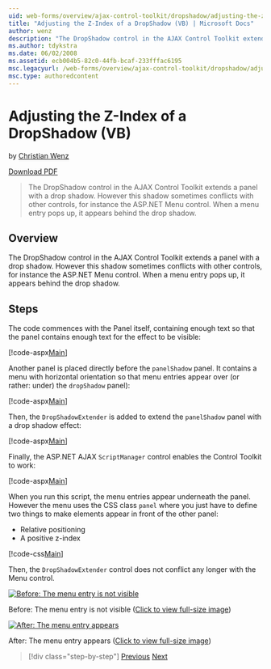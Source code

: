 ```yaml
---
uid: web-forms/overview/ajax-control-toolkit/dropshadow/adjusting-the-z-index-of-a-dropshadow-vb
title: "Adjusting the Z-Index of a DropShadow (VB) | Microsoft Docs"
author: wenz
description: "The DropShadow control in the AJAX Control Toolkit extends a panel with a drop shadow. However this shadow sometimes conflicts with other controls, for insta... (VB)"
ms.author: tdykstra
ms.date: 06/02/2008
ms.assetid: ecb004b5-82c0-44fb-bcaf-233fffac6195
msc.legacyurl: /web-forms/overview/ajax-control-toolkit/dropshadow/adjusting-the-z-index-of-a-dropshadow-vb
msc.type: authoredcontent
---
```

# Adjusting the Z-Index of a DropShadow (VB)

by [Christian Wenz](https://github.com/wenz)

[Download PDF](https://download.microsoft.com/download/b/6/a/b6ae89ee-df69-4c87-9bfb-ad1eb2b23373/dropshadow1VB.pdf)

> The DropShadow control in the AJAX Control Toolkit extends a panel with a drop shadow. However this shadow sometimes conflicts with other controls, for instance the ASP.NET Menu control. When a menu entry pops up, it appears behind the drop shadow.

## Overview

The DropShadow control in the AJAX Control Toolkit extends a panel with a drop shadow. However this shadow sometimes conflicts with other controls, for instance the ASP.NET Menu control. When a menu entry pops up, it appears behind the drop shadow.

## Steps

The code commences with the Panel itself, containing enough text so that the panel contains enough text for the effect to be visible:

[!code-aspx[Main](adjusting-the-z-index-of-a-dropshadow-vb/samples/sample1.aspx)]

Another panel is placed directly before the `panelShadow` panel. It contains a menu with horizontal orientation so that menu entries appear over (or rather: under) the `dropShadow` panel):

[!code-aspx[Main](adjusting-the-z-index-of-a-dropshadow-vb/samples/sample2.aspx)]

Then, the `DropShadowExtender` is added to extend the `panelShadow` panel with a drop shadow effect:

[!code-aspx[Main](adjusting-the-z-index-of-a-dropshadow-vb/samples/sample3.aspx)]

Finally, the ASP.NET AJAX `ScriptManager` control enables the Control Toolkit to work:

[!code-aspx[Main](adjusting-the-z-index-of-a-dropshadow-vb/samples/sample4.aspx)]

When you run this script, the menu entries appear underneath the panel. However the menu uses the CSS class `panel` where you just have to define two things to make elements appear in front of the other panel:

- Relative positioning
- A positive z-index

[!code-css[Main](adjusting-the-z-index-of-a-dropshadow-vb/samples/sample5.css)]

Then, the `DropShadowExtender` control does not conflict any longer with the Menu control.

[![Before: The menu entry is not visible](adjusting-the-z-index-of-a-dropshadow-vb/_static/image2.png)](adjusting-the-z-index-of-a-dropshadow-vb/_static/image1.png)

Before: The menu entry is not visible ([Click to view full-size image](adjusting-the-z-index-of-a-dropshadow-vb/_static/image3.png))

[![After: The menu entry appears](adjusting-the-z-index-of-a-dropshadow-vb/_static/image5.png)](adjusting-the-z-index-of-a-dropshadow-vb/_static/image4.png)

After: The menu entry appears ([Click to view full-size image](adjusting-the-z-index-of-a-dropshadow-vb/_static/image6.png))

> [!div class="step-by-step"]
> [Previous](manipulating-dropshadow-properties-from-client-code-cs.md)
> [Next](manipulating-dropshadow-properties-from-client-code-vb.md)


